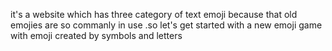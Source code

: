 it's a website which has three category of text emoji because that old emojies are so commanly in use .so let's get started with a new emoji game with emoji created by symbols and letters
